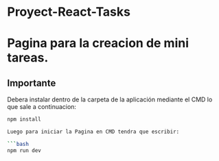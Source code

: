 # Proyect-React-Tasks

# Pagina para la creacion de mini tareas.


## Importante 
Debera instalar dentro de la carpeta de la aplicación mediante el CMD lo que sale a continuacion:

```bash
npm install 

Luego para iniciar la Pagina en CMD tendra que escribir:

```bash
npm run dev

